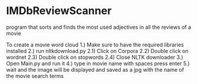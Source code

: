 # IMDbReviewScanner
program that sorts and finds the most used adjectives in all the reviews of a movie

To create a movie word cloud 
1.) Make sure to have the required libraries installed 
2.) run nltkdownload.py
    2.1) Click on Corpora
    2.2) Double click on wordnet
    2.3) Double click on stopwords
    2.4) Close NLTK downloader
3.) Open Main.py and run it
4.) type in movie name with spaces press enter
5.) wait and the image will be displayed and saved as a jpg with the name of the movie search terms
